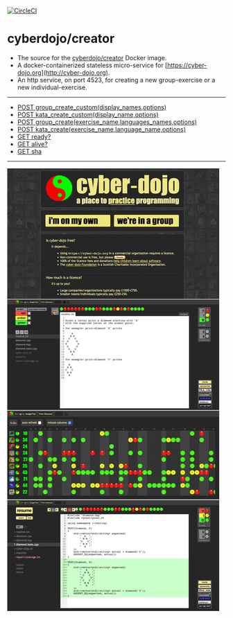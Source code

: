 [![CircleCI](https://circleci.com/gh/cyber-dojo/creator.svg?style=svg)](https://circleci.com/gh/cyber-dojo/creator)

# cyberdojo/creator

- The source for the [cyberdojo/creator](https://hub.docker.com/r/cyberdojo/creator/tags) Docker image.
- A docker-containerized stateless micro-service for [https://cyber-dojo.org](http://cyber-dojo.org).
- An http service, on port 4523, for creating a new group-exercise or a new individual-exercise.

- - - -
* [POST group_create_custom(display_names,options)](docs/api.md#post-group_create_customdisplay_namesoptions)
* [POST kata_create_custom(display_name,options)](docs/api.md#post-kata_create_customdisplay_nameoptions)
* [POST group_create(exercise_name,languages_names,options)](docs/api.md#post-group_createexercise_namelanguages_namesoptions)
* [POST kata_create(exercise_name,language_name,options)](docs/api.md#post-kata_createexercise_namelanguage_nameoptions)
* [GET ready?](docs/api.md#get-ready)
* [GET alive?](docs/api.md#get-alive)  
* [GET sha](docs/api.md#get-sha)

- - - -
![cyber-dojo.org home page](https://github.com/cyber-dojo/cyber-dojo/blob/master/shared/home_page_snapshot.png)
